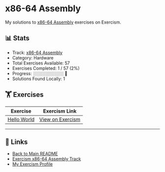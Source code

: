 # x86-64 Assembly

My solutions to [x86-64 Assembly](https://exercism.org/tracks/x86-64-assembly) exercises on Exercism.

## 📊 Stats

- Track: [x86-64 Assembly](https://exercism.org/tracks/x86-64-assembly)
- Category: Hardware
- Total Exercises Available: 57
- Exercises Completed: 1 / 57 (2%)
- Progress: ░░░░░░░░░░ 🔴
- Solutions Found Locally: 1

## 🏋️ Exercises

| Exercise | Exercism Link |
|----------|---------------|
| [Hello World](hello-world/README.md) | [View on Exercism](https://exercism.org/tracks/x86-64-assembly/exercises/hello-world) |

---

## 🔗 Links

- [Back to Main README](../README.md)
- [Exercism x86-64 Assembly Track](https://exercism.org/tracks/x86-64-assembly)
- [My Exercism Profile](https://exercism.org/profiles/princemuel)
